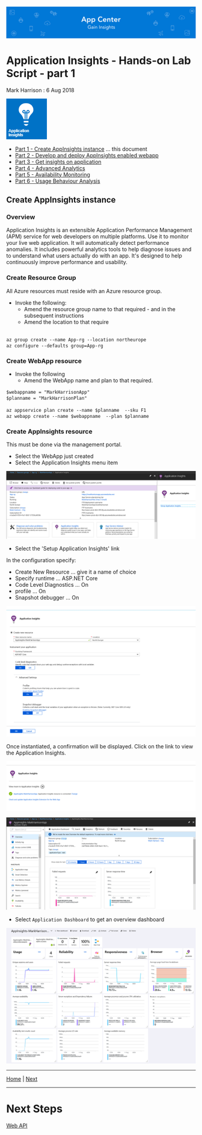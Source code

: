 ![Banner](Assets/Banner.png)

# Application Insights - Hands-on Lab Script - part 1

Mark Harrison : 6 Aug 2018

![](Images/AppInsights.png)

- [Part 1 - Create AppInsights instance](appinsights-1.md) ... this document
- [Part 2 - Develop and deploy AppInsights enabled webapp](appinsights-2.md)
- [Part 3 - Get insights on application](appinsights-3.md)
- [Part 4 - Advanced Analytics](appinsights-4.md)  
- [Part 5 - Availability Monitoring](appinsights-5.md)
- [Part 6 - Usage Behaviour Analysis](appinsights-6.md)

## Create AppInsights instance

### Overview

Application Insights is an extensible Application Performance Management (APM) service for web developers on multiple platforms. Use it to monitor your live web application. It will automatically detect performance anomalies. It includes powerful analytics tools to help  diagnose issues and to understand what users actually do with an app. It's designed to help continuously improve performance and usability.

### Create Resource Group

All Azure resources must reside with an Azure resource group.

- Invoke the following:
  - Amend the resource group name to that required - and in the subsequent instructions
  - Amend the location to that require

```text

az group create --name App-rg --location northeurope
az configure --defaults group=App-rg

```

### Create WebApp resource

- Invoke the following
  - Amend the WebApp name and plan to that required.

```text
$webappname = "MarkHarrisonApp"
$planname = "MarkHarrisonPlan"

az appservice plan create --name $planname  --sku F1
az webapp create --name $webappname  --plan $planname
```

### Create AppInsights resource

This must be done via the management portal.

- Select the WebApp just created
- Select the Application Insights menu item

![](Images/AppIns101.png)

- Select the 'Setup Application Insights' link

In the configuration specify:

- Create New Resource ... give it a name of choice
- Specify runtime ... ASP.NET Core
- Code Level Diagnostics ... On
- profile ... On
- Snapshot debugger ... On

![](Images/AppIns102.png)

 Once instantiated, a confirmation will be displayed.  Click on the link to view the Application Insights.

![](Images/AppIns103.png)

![](Images/AppIns104.png)

- Select `Application Dashboard` to get an overview dashboard

![](Images/AppIns105.png)

---
[Home](appinsights-0.md) | [Next](appinsights-2.md)

---
# Next Steps 
[Web API](../04%20Web%20API/README.md)

